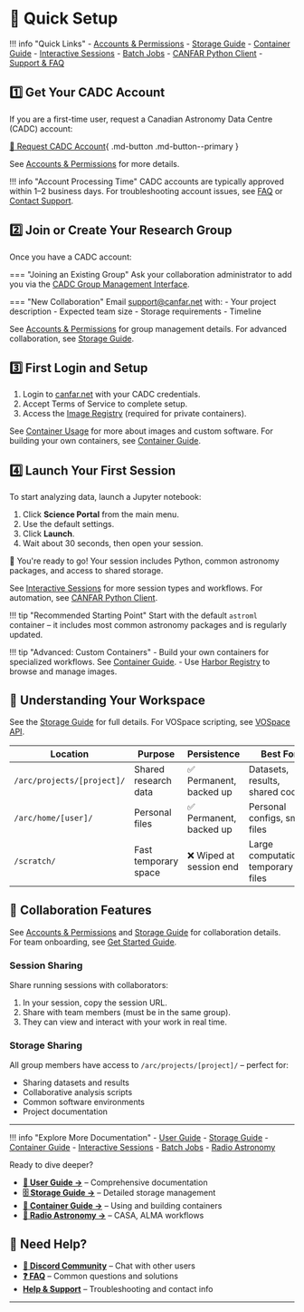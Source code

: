 

# 🚀 Quick Setup


!!! info "Quick Links"
    - [Accounts & Permissions](accounts.md)
    - [Storage Guide](guides/storage/index.md)
    - [Container Guide](containers.md)
    - [Interactive Sessions](guides/interactive-sessions/index.md)
    - [Batch Jobs](batch-jobs.md)
    - [CANFAR Python Client](../client/home.md)
    - [Support & FAQ](../faq.md)


## 1️⃣ Get Your CADC Account

If you are a first-time user, request a Canadian Astronomy Data Centre (CADC) account:

[🔗 Request CADC Account](https://www.cadc-ccda.hia-iha.nrc-cnrc.gc.ca/en/auth/request.html){ .md-button .md-button--primary }

See [Accounts & Permissions](accounts.md) for more details.


!!! info "Account Processing Time"
    CADC accounts are typically approved within 1–2 business days.
    For troubleshooting account issues, see [FAQ](../faq.md) or [Contact Support](help.md#contact-support).



## 2️⃣ Join or Create Your Research Group

Once you have a CADC account:

=== "Joining an Existing Group"
    Ask your collaboration administrator to add you via the [CADC Group Management Interface](https://www.cadc-ccda.hia-iha.nrc-cnrc.gc.ca/en/groups/).

=== "New Collaboration"
    Email [support@canfar.net](mailto:support@canfar.net) with:
    - Your project description
    - Expected team size
    - Storage requirements
    - Timeline


See [Accounts & Permissions](accounts.md) for group management details. For advanced collaboration, see [Storage Guide](guides/storage/index.md).


## 3️⃣ First Login and Setup

1. Login to [canfar.net](https://www.canfar.net) with your CADC credentials.
2. Accept Terms of Service to complete setup.
3. Access the [Image Registry](https://images.canfar.net) (required for private containers).


See [Container Usage](containers.md) for more about images and custom software. For building your own containers, see [Container Guide](containers.md#building-custom-containers).


## 4️⃣ Launch Your First Session

To start analyzing data, launch a Jupyter notebook:

1. Click **Science Portal** from the main menu.
2. Use the default settings.
3. Click **Launch**.
4. Wait about 30 seconds, then open your session.

🎉 You're ready to go! Your session includes Python, common astronomy packages, and access to shared storage.


See [Interactive Sessions](guides/interactive-sessions/index.md) for more session types and workflows. For automation, see [CANFAR Python Client](../client/home.md).


!!! tip "Recommended Starting Point"
    Start with the default `astroml` container – it includes most common astronomy packages and is regularly updated.

!!! tip "Advanced: Custom Containers"
    - Build your own containers for specialized workflows. See [Container Guide](containers.md#building-custom-containers).
    - Use [Harbor Registry](https://images.canfar.net/) to browse and manage images.



## 📁 Understanding Your Workspace


See the [Storage Guide](guides/storage/index.md) for full details. For VOSpace scripting, see [VOSpace API](guides/storage/vospace-api.md).

| Location | Purpose | Persistence | Best For |
|----------|---------|-------------|----------|
| `/arc/projects/[project]/` | Shared research data | ✅ Permanent, backed up | Datasets, results, shared code |
| `/arc/home/[user]/` | Personal files | ✅ Permanent, backed up | Personal configs, small files |
| `/scratch/` | Fast temporary space | ❌ Wiped at session end | Large computations, temporary files |



## 🤝 Collaboration Features


See [Accounts & Permissions](accounts.md) and [Storage Guide](guides/storage/index.md) for collaboration details. For team onboarding, see [Get Started Guide](get-started.md).

### Session Sharing

Share running sessions with collaborators:

1. In your session, copy the session URL.
2. Share with team members (must be in the same group).
3. They can view and interact with your work in real time.

### Storage Sharing

All group members have access to `/arc/projects/[project]/` – perfect for:

- Sharing datasets and results
- Collaborative analysis scripts
- Common software environments
- Project documentation




---

!!! info "Explore More Documentation"
    - [User Guide](guides/index.md)
    - [Storage Guide](guides/storage/index.md)
    - [Container Guide](containers.md)
    - [Interactive Sessions](guides/interactive-sessions/index.md)
    - [Batch Jobs](batch-jobs.md)
    - [Radio Astronomy](guides/radio-astronomy/index.md)

Ready to dive deeper?

- **[📖 User Guide →](guides/index.md)** – Comprehensive documentation
- **[🗄️ Storage Guide →](guides/storage/index.md)** – Detailed storage management
- **[🐳 Container Guide →](containers.md)** – Using and building containers
- **[📡 Radio Astronomy →](guides/radio-astronomy/index.md)** – CASA, ALMA workflows



## 💬 Need Help?


- **[💬 Discord Community](https://discord.gg/vcCQ8QBvBa)** – Chat with other users
- **[❓ FAQ](../faq.md)** – Common questions and solutions
- **[Help & Support](help.md)** – Troubleshooting and contact info

---


